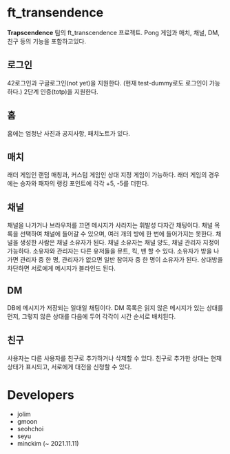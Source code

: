 # ft_transendence
**Trapscendence** 팀의 ft_transcendence 프로젝트.
Pong 게임과 매치, 채널, DM, 친구 등의 기능을 포함하고있다.

## 로그인
42로그인과 구글로그인(not yet)을 지원한다. (현재 test-dummy로도 로그인이 가능하다.)
2단계 인증(totp)을 지원한다.

## 홈
홈에는 엄청난 사진과 공지사항, 패치노트가 있다.

## 매치
래더 게임인 랜덤 매칭과, 커스텀 게임인 상대 지정 게임이 가능하다.
래더 게임의 경우에는 승자와 패자의 랭킹 포인트에 각각 +5, -5를 더한다.

## 채널
채널을 나가거나 브라우저를 끄면 메시지가 사라지는 휘발성 다자간 채팅이다.
채널 목록을 선택하여 채널에 들어갈 수 있으며, 여러 개의 방에 한 번에 들어가지는 못한다.
채널을 생성한 사람은 채널 소유자가 된다. 채널 소유자는 채널 양도, 채널 관리자 지정이 가능하다.
소유자와 관리자는 다른 유저들을 뮤트, 킥, 밴 할 수 있다.
소유자가 방을 나가면 관리자 중 한 명, 관리자가 없으면 일반 참여자 중 한 명이 소유자가 된다.
상대방을 차단하면 서로에게 메시지가 블라인드 된다.

## DM
DB에 메시지가 저장되는 일대일 채팅이다.
DM 목록은 읽지 않은 메시지가 있는 상대를 먼저, 그렇지 않은 상대를 다음에 두어 각각이 시간 순서로 배치된다.

## 친구
사용자는 다른 사용자를 친구로 추가하거나 삭제할 수 있다.
친구로 추가한 상대는 현재 상태가 표시되고, 서로에게 대전을 신청할 수 있다.

# Developers
- jolim
- gmoon
- seohchoi
- seyu
- minckim (~ 2021.11.11)
